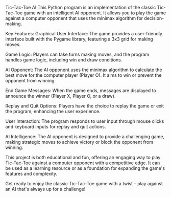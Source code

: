 Tic-Tac-Toe AI
This Python program is an implementation of the classic Tic-Tac-Toe game with an intelligent AI opponent. It allows you to play the game against a computer opponent that uses the minimax algorithm for decision-making.

Key Features:
Graphical User Interface: The game provides a user-friendly interface built with the Pygame library, featuring a 3x3 grid for making moves.

Game Logic: Players can take turns making moves, and the program handles game logic, including win and draw conditions.

AI Opponent: The AI opponent uses the minimax algorithm to calculate the best move for the computer player (Player O). It aims to win or prevent the opponent from winning.

End Game Messages: When the game ends, messages are displayed to announce the winner (Player X, Player O, or a draw).

Replay and Quit Options: Players have the choice to replay the game or exit the program, enhancing the user experience.

User Interaction: The program responds to user input through mouse clicks and keyboard inputs for replay and quit actions.

AI Intelligence: The AI opponent is designed to provide a challenging game, making strategic moves to achieve victory or block the opponent from winning.

This project is both educational and fun, offering an engaging way to play Tic-Tac-Toe against a computer opponent with a competitive edge. It can be used as a learning resource or as a foundation for expanding the game's features and complexity.

Get ready to enjoy the classic Tic-Tac-Toe game with a twist – play against an AI that's always up for a challenge!
